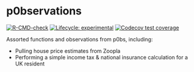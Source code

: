 # p0bservations

<!-- badges: start -->
[![R-CMD-check](https://github.com/p0bs/p0bservations/workflows/R-CMD-check/badge.svg)](https://github.com/p0bs/p0bservations/actions)
[![Lifecycle: experimental](https://img.shields.io/badge/lifecycle-experimental-orange.svg)](https://lifecycle.r-lib.org/articles/stages.html)
[![Codecov test coverage](https://codecov.io/gh/p0bs/p0bservations/branch/main/graph/badge.svg)](https://codecov.io/gh/p0bs/p0bservations?branch=main)
<!-- badges: end -->

Assorted functions and observations from p0bs, including:

-   Pulling house price estimates from Zoopla
-   Performing a simple income tax & national insurance calculation for a UK resident
